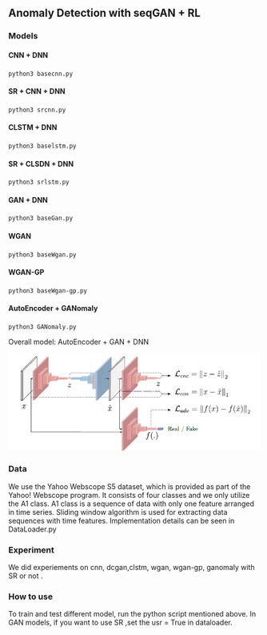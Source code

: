## Anomaly Detection with seqGAN + RL

### Models
#### CNN + DNN
`python3 basecnn.py `
#### SR + CNN + DNN
`python3 srcnn.py `
#### CLSTM + DNN
`python3 baselstm.py `
#### SR + CLSDN + DNN
`python3 srlstm.py `
#### GAN + DNN
`python3 baseGan.py `
#### WGAN
`python3 baseWgan.py `
#### WGAN-GP
`python3 baseWgan-gp.py `
#### AutoEncoder + GANomaly
`python3 GANomaly.py `

Overall model: AutoEncoder + GAN + DNN

![Blank Diagram](src/GANomaly.png)

### Data

We use the Yahoo Webscope S5 dataset, which is provided as part of the Yahoo! Webscope program. It consists of four classes and we only utilize the A1 class. A1 class is a sequence of data with only one feature arranged in time series. Sliding window algorithm is used for extracting data sequences with time features. Implementation details can be seen in DataLoader.py

### Experiment

We did experiements on cnn, dcgan,clstm, wgan, wgan-gp, ganomaly  with SR or not .

### How  to use

To train and test different model, run the python script mentioned above. In GAN models, if you want to use SR ,set the usr = True in dataloader.





